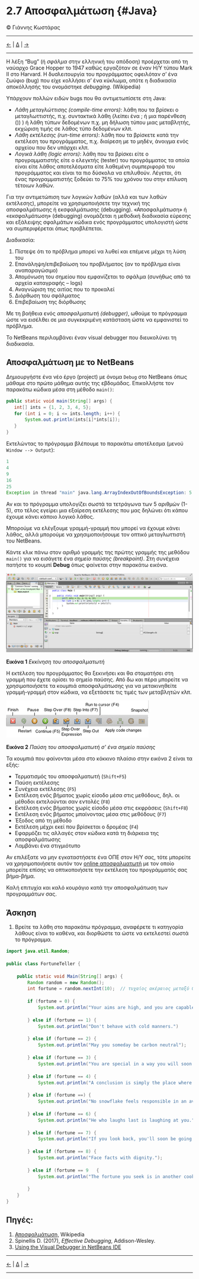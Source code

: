 # 2.7 Αποσφαλμάτωση {#Java} 
© Γιάννης Κωστάρας

---

[<-](../2.6-JavaDoc/README.md) | [Δ](../../README.md) | [->](../2.8-BestPractices/README.md)

---

Η λέξη “Bug” (ή _σφάλμα_ στην ελληνική του απόδοση) προέρχεται από τη ναύαρχο Grace Hopper το 1947 καθώς εργαζόταν σε έναν Η/Υ τύπου Mark II στο Harvard. Η δυσλειτουργία του προγράμματος οφειλόταν σ’ ένα ζωύφιο (bug) που είχε κολλήσει σ’ ένα κύκλωμα, οπότε η διαδικασία αποκόλλησής του ονομάστηκε _debugging_. (Wikipedia)

Υπάρχουν πολλών ειδών bugs που θα αντιμετωπίσετε στη Java:

* _Λάθη μεταγλώττισης (compile-time errors)_: λάθη που τα βρίσκει ο μεταγλωττιστής, π.χ. συντακτικά λάθη (λείπει ένα ; ή μια παρένθεση ()) ) ή λάθη τύπων δεδομένων π.χ. μη δήλωση τύπου μιας μεταβλητής, εκχώριση τιμής σε λάθος τύπο δεδομένων κλπ.  
* _Λάθη εκτέλεσης (run-time errors)_: λάθη που τα βρίσκετε κατά την εκτέλεση του προγράμματος, π.χ. διαίρεση με το μηδέν, άνοιγμα ενός αρχείου που δεν υπάρχει κλπ.
* _Λογικά λάθη (logic errors)_: λάθη που τα βρίσκει είτε ο προγραμματιστής είτε ο ελεγκτής (tester) του προγράμματος τα οποία είναι είτε λάθος αποτελέσματα είτε λαθεμένη συμπεριφορά του προγράμματος και είναι τα πιο δύσκολα να επιλυθούν. Λέγεται, ότι ένας προγραμματιστής ξοδεύει το 75% του χρόνου του στην επίλυση τέτοιων λαθών.

Για την αντιμετώπιση των λογικών λαθών (αλλά και των λαθών εκτέλεσης), μπορείτε να χρησιμοποιήσετε την τεχνική της αποσφαλμάτωσης ή εκσφαλμάτωσης (debugging). «Αποσφαλμάτωση» ή «εκσφαλμάτωση» (debugging) ονομάζεται η μεθοδική διαδικασία εύρεσης και εξάλειψης σφαλμάτων κώδικα ενός προγράμματος υπολογιστή ώστε να συμπεριφέρεται όπως προβλέπεται.

Διαδικασία:

1. Πίστεψε ότι το πρόβλημα μπορεί να λυθεί και επέμενε μέχρι τη λύση του
1. Επανάληψη/επιβεβαίωση του προβλήματος (αν το πρόβλημα είναι αναπαραγώσιμο)
1. Απομόνωση του σημείου που εμφανίζεται το σφάλμα (συνήθως από τα αρχεία καταγραφής – logs)
1. Αναγνώριση της αιτίας που το προκαλεί
1. Διόρθωση του σφάλματος
1. Επιβεβαίωση της διόρθωσης

Με τη βοήθεια ενός _αποσφαλματωτή (debugger)_, ωθούμε το πρόγραμμα ώστε να εισέλθει σε μια συγκεκριμένη κατάσταση ώστε να εμφανιστεί το πρόβλημα.

Το NetBeans περιλαμβάνει έναν visual debugger που διευκολύνει τη διαδικασία.

## Αποσφαλμάτωση με το NetBeans
Δημιουργήστε ένα νέο έργο (project) με όνομα ```Debug``` στο NetBeans όπως μάθαμε στο πρώτο μάθημα αυτής της εβδομάδας. 
Επικολλήστε τον παρακάτω κώδικα μέσα στη μέθοδο ```main()```:

```java
public static void main(String[] args) {
   int[] ints = {1, 2, 3, 4, 5};
   for (int i = 0; i <= ints.length; i++) {
       System.out.println(ints[i]*ints[i]);
   }
}
```

Εκτελώντας το πρόγραμμα βλέπουμε το παρακάτω αποτέλεσμα (μενού ```Window --> Output```):
```java
1
4
9
16
25
Exception in thread "main" java.lang.ArrayIndexOutOfBoundsException: 5
```
Αν και το πρόγραμμα υπολογίζει σωστά τα τετράγωνα των 5 αριθμών (1-5), στο τέλος εγείρει μια εξαίρεση εκτέλεσης που μας δηλώνει ότι κάπου έχουμε κάνει κάποιο λογικό λάθος.

Μπορούμε να ελέγξουμε γραμμή-γραμμή που μπορεί να έχουμε κάνει λάθος, αλλά μπορούμε να χρησιμοποιήσουμε τον οπτικό μεταγλωττιστή του NetBeans.

Κάντε κλικ πάνω στον αριθμό γραμμής της πρώτης γραμμής της μεθόδου ```main()``` για να εισάγετε ένα _σημείο παύσης (breakpoint)_. Στη συνέχεια πατήστε το κουμπί **Debug** όπως φαίνεται στην παρακάτω εικόνα.

![](assets/Fig1.png)

**Εικόνα 1** _Εκκίνηση του αποσφαλματωτή_

Η εκτέλεση του προγράμματος θα ξεκινήσει και θα σταματήσει στη γραμμή που έχετε ορίσει το σημείο παύσης. Από δω και πέρα μπορείτε να χρησιμοποιήσετε τα κουμπιά αποσφαλμάτωσης για να μετακινηθείτε γραμμή-γραμμή στον κώδικα, να εξετάσετε τις τιμές των μεταβλητών κλπ. 

![](assets/Fig2.png)

**Εικόνα 2** _Παύση του αποσφαλματωτή σ' ένα σημείο παύσης_

Τα κουμπιά που φαίνονται μέσα στο κόκκινο πλαίσιο στην εικόνα 2 είναι τα εξής:

* Τερματισμός του αποσφαλματωτή (```Shift+F5```)
* Παύση εκτέλεσης
* Συνέχεια εκτέλεσης (```F5```)
* Εκτέλεση ενός βήματος χωρίς είσοδο μέσα στις μεθόδους, δηλ. οι μέθοδοι εκτελούνται σαν εντολές (```F8```)
* Εκτέλεση ενός βήματος χωρίς είσοδο μέσα στις εκφράσεις (```Shift+F8```)
* Εκτέλεση ενός βήματος μπαίνοντας μέσα στις μεθόδους (```F7```)
* Έξοδος από τη μέθοδο
* Εκτέλεση μέχρι εκεί που βρίσκεται ο δρομέας (```F4```)
* Εφαρμόζει τις αλλαγές στον κώδικα κατά τη διάρκεια της αποσφαλμάτωσης 
* Λαμβάνει ένα στιγμιότυπο  

Αν επιλέξατε να μην εγκαταστήσετε ένα ΟΠΕ στον Η/Υ σας, τότε μπορείτε να χρησιμοποιήσετε αυτόν τον [online αποσφαλματωτή](http://www.pythontutor.com/visualize.html#mode=edit) με τον οποίο μπορείτε επίσης να οπτικοποιήσετε την εκτέλεση του προγράμματός σας βήμα-βήμα.

Καλή επιτυχία και καλό κουράγιο κατά την αποσφαλμάτωση των προγραμμάτων σας.

## Άσκηση
1. Βρείτε τα λάθη στο παρακάτω πρόγραμμα, αναφέρετε τι κατηγορία λάθους είναι το καθένα, και διορθώστε τα ώστε να εκτελεστεί σωστά το πρόγραμμα.

```java
import java.util.Random;

public class FortuneTeller {
    
    public static void Main(String[] args) {
        Random random = new Random();
        int fortune = random.nextInt(10);  // τυχαίος ακέραιος μεταξύ 0 και 9
        
        if (fortune = 0) {
            System.out.println("Your aims are high, and you are capable of much.");
            
        } else if (fortune == 1) {
            System.out.println("Don't behave with cold manners.")
            
        } else if (fortune == 2) {
            System.out.println("May you someday be carbon neutral");
            
        } else if (fortune == 3) {
            System.out.println("You are special in a way you will soon begin to understand.");
            
        } else if (fortune == 4) {
            System.out.println("A conclusion is simply the place where you got tired of thinking.");
            
        } else if (fortune ==) {
            System.out.println("No snowflake feels responsible in an avalanche.");
            
        } else if (fortune == 6) {
            System.out.println("He who laughs last is laughing at you.");
            
        } else if (fortune == 7) {
            System.out.println("If you look back, you'll soon be going that way.");
            
        } else if (fortune == 8) {
            System.out.println("Face facts with dignity.");
            
        } else if (fortune == 9   {
            System.out.println("The fortune you seek is in another cookie.");
            
        }
    }
}
```

## Πηγές:
1. [Αποσφαλμάτωση](https://el.wikipedia.org/wiki/%CE%91%CF%80%CE%BF%CF%83%CF%86%CE%B1%CE%BB%CE%BC%CE%AC%CF%84%CF%89%CF%83%CE%B7), Wikipedia
1. Spinellis D. (2017), _Effective Debugging_, Addison-Wesley.
1. [Using the Visual Debugger in NetBeans IDE](https://netbeans.org/kb/docs/java/debug-visual.html)

---

[<-](../2.6-JavaDoc/README.md) | [Δ](../../README.md) | [->](../2.8-BestPractices/README.md)

---